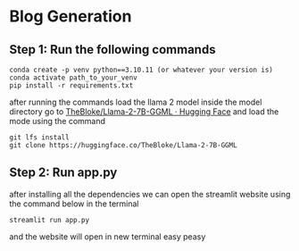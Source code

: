 # Blog Generation 
## Step 1: Run the following commands 
```
conda create -p venv python==3.10.11 (or whatever your version is)
conda activate path_to_your_venv
pip install -r requirements.txt
```
after running the commands load the llama 2 model inside the model directory
go to 
[TheBloke/Llama-2-7B-GGML · Hugging Face](https://huggingface.co/TheBloke/Llama-2-7B-GGML)
and load the mode using the command 
```
git lfs install
git clone https://huggingface.co/TheBloke/Llama-2-7B-GGML
```

## Step 2: Run app.py
after installing all the dependencies we can open the streamlit website using the command below in the terminal 
```
streamlit run app.py 
```

and the website will open in new terminal 
easy peasy